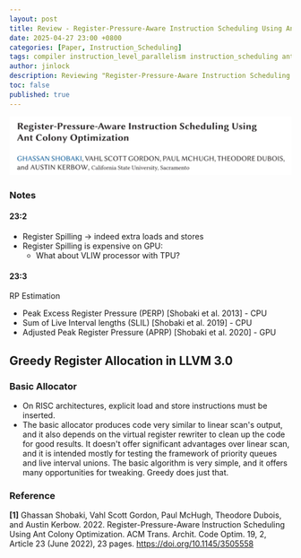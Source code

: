 ```yaml
---
layout: post
title: Review - Register-Pressure-Aware Instruction Scheduling Using Ant Colony Optimization
date: 2025-04-27 23:00 +0800
categories: [Paper, Instruction_Scheduling]
tags: compiler instruction_level_parallelism instruction_scheduling ant_colony_optimization
author: jinlock
description: Reviewing "Register-Pressure-Aware Instruction Scheduling Using Ant Colony Optimization"
toc: false
published: true
---
```


![Ant Colony Optimization](../assets/img/posts/2025-04-27-paper-review-reg-pressure-aware-instruction-scheduling-using-aco.png)

### Notes
#### 23:2
- Register Spilling -> indeed extra loads and stores
- Register Spilling is expensive on GPU:
  - What about VLIW processor with TPU?

#### 23:3
RP Estimation
- Peak Excess Register Pressure (PERP) [Shobaki et al. 2013] - CPU
- Sum of Live Interval lengths (SLIL) [Shobaki et al. 2019] - CPU
- Adjusted Peak Register Pressure (APRP) [Shobaki et al. 2020] - GPU


## Greedy Register Allocation in LLVM 3.0
### Basic Allocator
- On RISC architectures, explicit load and store instructions must be inserted.
- The basic allocator produces code very similar to linear scan's output, and it also depends on the virtual register rewriter to clean up the code for good results. It doesn't offer significant advantages over linear scan, and it is intended mostly for testing the framework of priority queues and live interval unions. The basic algorithm is very simple, and it offers many opportunities for tweaking. Greedy does just that.


### **Reference**
**[1]** Ghassan Shobaki, Vahl Scott Gordon, Paul McHugh, Theodore Dubois, and Austin Kerbow. 2022. Register-Pressure-Aware Instruction Scheduling Using Ant Colony Optimization. ACM Trans. Archit. Code Optim. 19, 2, Article 23 (June 2022), 23 pages. https://doi.org/10.1145/3505558